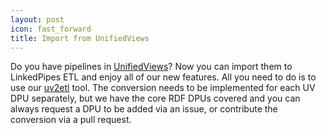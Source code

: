 ```yaml
---
layout: post
icon: fast_forward
title: Import from UnifiedViews
---
```


Do you have pipelines in [UnifiedViews](http://unifiedviews.eu)? 
Now you can import them to LinkedPipes ETL and enjoy all of our new features.
All you need to do is to use our [uv2etl](https://github.com/linkedpipes/uv2etl) tool.
The conversion needs to be implemented for each UV DPU separately, but we have the core RDF DPUs covered and you can always request a DPU to be added via an issue, or contribute the conversion via a pull request.